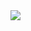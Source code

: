 <img src="https://capsule-render.vercel.app/api?type=Waving&color=auto&height=300&section=header&text=Welcome&desc=Hello%20Kdonghs%20portfolio&fontSize=70&fontColor=9966ff&fontAlignY=20" />
